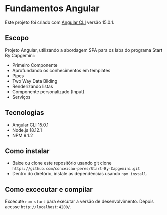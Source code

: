 # Fundamentos Angular

Este projeto foi criado com [Angular CLI](https://github.com/angular/angular-cli) versão 15.0.1.

## Escopo
Projeto Angular, utilizando a abordagem SPA para os labs do programa Start By Capgemini:

* Primeiro Componente
* Aprofundando os conhecimentos em templates
* Pipes
* Two Way Data Bilding
* Renderizando listas
* Componente personalizado (Input)
* Serviços

## Tecnologias
* Angular CLI 15.0.1
* Node.js 18.12.1
* NPM 9.1.2

## Como instalar
* Baixe ou clone este repositório usando git clone `https://github.com/conceicao-peres/Start-By-Capgemini.git`
* Dentro do diretório, instale as dependências usando `npm install`.

## Como excecutar e compilar

Excecute `npm start` para executar a versão de desenvolvimento. Depois acesse `http://localhost:4200/`. 